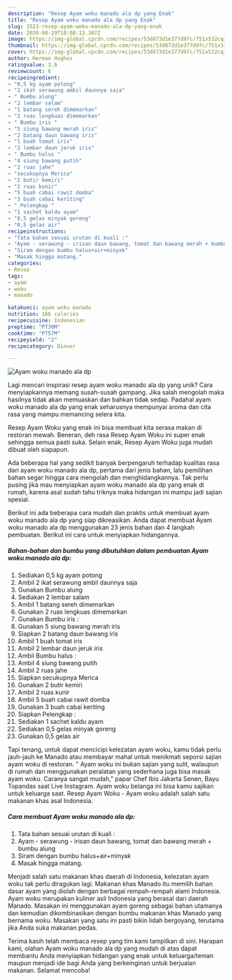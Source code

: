 ```yaml
---
description: "Resep Ayam woku manado ala dp yang Enak"
title: "Resep Ayam woku manado ala dp yang Enak"
slug: 3523-resep-ayam-woku-manado-ala-dp-yang-enak
date: 2020-08-29T18:08:13.307Z
image: https://img-global.cpcdn.com/recipes/53d873d1e377d97c/751x532cq70/ayam-woku-manado-ala-dp-foto-resep-utama.jpg
thumbnail: https://img-global.cpcdn.com/recipes/53d873d1e377d97c/751x532cq70/ayam-woku-manado-ala-dp-foto-resep-utama.jpg
cover: https://img-global.cpcdn.com/recipes/53d873d1e377d97c/751x532cq70/ayam-woku-manado-ala-dp-foto-resep-utama.jpg
author: Herman Hughes
ratingvalue: 3.6
reviewcount: 6
recipeingredient:
- "0,5 kg ayam potong"
- "2 ikat serawung ambil daunnya saja"
- " Bumbu alung"
- "2 lembar salam"
- "1 batang sereh dimemarkan"
- "2 ruas lengkuas dimemarkan"
- " Bumbu iris "
- "5 siung bawang merah iris"
- "2 batang daun bawang iris"
- "1 buah tomat iris"
- "2 lembar daun jeruk iris"
- " Bumbu halus "
- "4 siung bawang putih"
- "2 ruas jahe"
- "secukupnya Merica"
- "2 butir kemiri"
- "2 ruas kunir"
- "5 buah cabai rawit domba"
- "3 buah cabai keriting"
- " Pelengkap "
- "1 sachet kaldu ayam"
- "0,5 gelas minyak goreng"
- "0,5 gelas air"
recipeinstructions:
- "Tata bahan sesuai urutan di kuali :"
- "Ayam - serawung - irisan daun bawang, tomat dan bawang merah + bumbu alung"
- "Siram dengan bumbu halus+air+minyak"
- "Masak hingga matang."
categories:
- Resep
tags:
- ayam
- woku
- manado

katakunci: ayam woku manado 
nutrition: 166 calories
recipecuisine: Indonesian
preptime: "PT30M"
cooktime: "PT57M"
recipeyield: "2"
recipecategory: Dinner

---
```



![Ayam woku manado ala dp](https://img-global.cpcdn.com/recipes/53d873d1e377d97c/751x532cq70/ayam-woku-manado-ala-dp-foto-resep-utama.jpg)

Lagi mencari inspirasi resep ayam woku manado ala dp yang unik? Cara menyiapkannya memang susah-susah gampang. Jika salah mengolah maka hasilnya tidak akan memuaskan dan bahkan tidak sedap. Padahal ayam woku manado ala dp yang enak seharusnya mempunyai aroma dan cita rasa yang mampu memancing selera kita.

Resep Ayam Woku yang enak ini bisa membuat kita serasa makan di restoran mewah. Beneran, deh rasa Resep Ayam Woku ini super enak sehingga semua pasti suka. Selain enak, Resep Ayam Woku juga mudah dibuat oleh siapapun.

Ada beberapa hal yang sedikit banyak berpengaruh terhadap kualitas rasa dari ayam woku manado ala dp, pertama dari jenis bahan, lalu pemilihan bahan segar hingga cara mengolah dan menghidangkannya. Tak perlu pusing jika mau menyiapkan ayam woku manado ala dp yang enak di rumah, karena asal sudah tahu triknya maka hidangan ini mampu jadi sajian spesial.


Berikut ini ada beberapa cara mudah dan praktis untuk membuat ayam woku manado ala dp yang siap dikreasikan. Anda dapat membuat Ayam woku manado ala dp menggunakan 23 jenis bahan dan 4 langkah pembuatan. Berikut ini cara untuk menyiapkan hidangannya.

<!--inarticleads1-->

##### Bahan-bahan dan bumbu yang dibutuhkan dalam pembuatan Ayam woku manado ala dp:

1. Sediakan 0,5 kg ayam potong
1. Ambil 2 ikat serawung ambil daunnya saja
1. Gunakan  Bumbu alung
1. Sediakan 2 lembar salam
1. Ambil 1 batang sereh dimemarkan
1. Gunakan 2 ruas lengkuas dimemarkan
1. Gunakan  Bumbu iris :
1. Gunakan 5 siung bawang merah iris
1. Siapkan 2 batang daun bawang iris
1. Ambil 1 buah tomat iris
1. Ambil 2 lembar daun jeruk iris
1. Ambil  Bumbu halus :
1. Ambil 4 siung bawang putih
1. Ambil 2 ruas jahe
1. Siapkan secukupnya Merica
1. Gunakan 2 butir kemiri
1. Ambil 2 ruas kunir
1. Ambil 5 buah cabai rawit domba
1. Gunakan 3 buah cabai keriting
1. Siapkan  Pelengkap :
1. Sediakan 1 sachet kaldu ayam
1. Sediakan 0,5 gelas minyak goreng
1. Gunakan 0,5 gelas air


Tapi tenang, untuk dapat mencicipi kelezatan ayam woku, kamu tidak perlu jauh-jauh ke Manado atau membayar mahal untuk menikmati seporsi sajian ayam woku di restoran. &#34; Ayam woku ini bukan sajian yang sulit, walaupun di rumah dan menggunakan peralatan yang sederhana juga bisa masak ayam woku. Caranya sangat mudah,&#34; papar Chef Ibis Jakarta Senen, Bayu Topandas saat Live Instagram. Ayam woku belanga ini bisa kamu sajikan untuk keluarga saat. Resep Ayam Woku - Ayam woku adalah salah satu makanan khas asal Indonesia. 

<!--inarticleads2-->

##### Cara membuat Ayam woku manado ala dp:

1. Tata bahan sesuai urutan di kuali :
1. Ayam - serawung - irisan daun bawang, tomat dan bawang merah + bumbu alung
1. Siram dengan bumbu halus+air+minyak
1. Masak hingga matang.


Menjadi salah satu makanan khas daerah di Indonesia, kelezatan ayam woku tak perlu diragukan lagi. Makanan khas Manado itu memilih bahan dasar ayam yang diolah dengan berbagai rempah-rempah alami Indonesia. Ayam woku merupakan kuliner asli Indonesia yang berasal dari daerah Manado. Masakan ini menggunakan ayam goreng sebagai bahan utamanya dan kemudian dikombinasikan dengan bumbu makanan khas Manado yang bernama woku. Masakan yang satu ini pasti bikin lidah bergoyang, terutama jika Anda suka makanan pedas. 

Terima kasih telah membaca resep yang tim kami tampilkan di sini. Harapan kami, olahan Ayam woku manado ala dp yang mudah di atas dapat membantu Anda menyiapkan hidangan yang enak untuk keluarga/teman maupun menjadi ide bagi Anda yang berkeinginan untuk berjualan makanan. Selamat mencoba!
